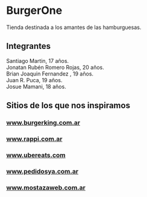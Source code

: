 # BurgerOne
Tienda destinada a los amantes de las hamburguesas.

## Integrantes
Santiago Martin, 17 años.  
Jonatan Rubén Romero Rojas, 20 años.  
Brian Joaquin Fernandez , 19 años.  
Juan R. Puca, 19 años.  
Josue Mamani, 18 años.

## Sitios de los que nos inspiramos
### www.burgerking.com.ar

### www.rappi.com.ar

### www.ubereats.com

### www.pedidosya.com.ar

### www.mostazaweb.com.ar
